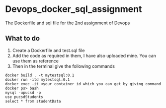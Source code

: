 # Devops_docker_sql_assignment
The Dockerfile and sql file for the 2nd assignment of Devops  

## What to do
1. Create a Dockerfile and test.sql file
2. Add the code as required in them, I have also uploaded mine. You can use them as reference
3. Then in the terminal give the following commands
```
docker build . -t mytestsql:0.1
docker run -itd mytestsql:0.1
docker exec -it <your container id which you can get by giving command docker ps> bash
mysql -upucsd -p
use pucsdStudents
select * from studentData
```
